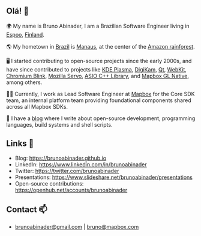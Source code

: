 ## Olá! :wave:

🌍 My name is Bruno Abinader, I am a Brazilian Software Engineer living in [Espoo](https://en.wikipedia.org/wiki/Espoo), [Finland](https://en.wikipedia.org/wiki/Finland).

🌎 My hometown in [Brazil](https://en.wikipedia.org/wiki/Brazil) is [Manaus](https://en.wikipedia.org/wiki/Manaus), at the center of the [Amazon rainforest](https://en.wikipedia.org/wiki/Amazon_rainforest).

🖥️ I started contributing to open-source projects since the early 2000s, and have since contributed to projects like [KDE Plasma](https://kde.org/plasma-desktop/), [DigiKam](https://www.digikam.org/), [Qt](https://www.qt.io/), [WebKit](https://webkit.org/), [Chromium Blink](https://www.chromium.org/blink/), [Mozilla Servo](https://servo.org/), [ASIO C++ Library](https://think-async.com/Asio/), and [Mapbox GL Native](https://github.com/mapbox/mapbox-gl-native), among others.

👨‍💻 Currently, I work as Lead Software Engineer at [Mapbox](https://www.mapbox.com/) for the Core SDK team, an internal platform team providing foundational components shared across all Mapbox SDKs.

📝 I have a [blog](https://brunoabinader.github.io/) where I write about open-source development, programming languages, build systems and shell scripts.

## Links :link:
- Blog: https://brunoabinader.github.io
- LinkedIn: https://www.linkedin.com/in/brunoabinader
- Twitter: https://twitter.com/brunoabinader
- Presentations: https://www.slideshare.net/brunoabinader/presentations
- Open-source contributions: https://openhub.net/accounts/brunoabinader

## Contact :mailbox:
- brunoabinader@gmail.com | bruno@mapbox.com
